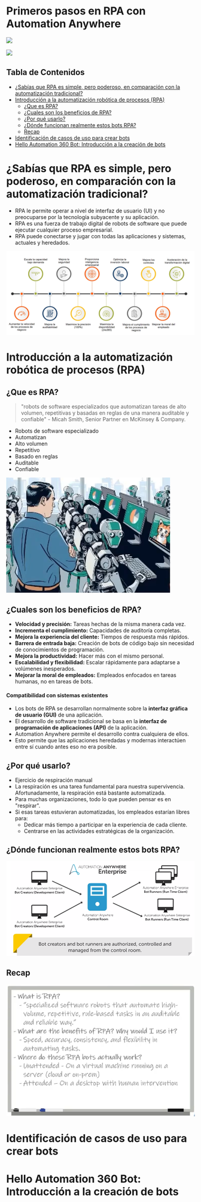 # Primeros pasos en RPA con Automation Anywhere

![](https://d16smq18f8amlc.cloudfront.net/66126/logo/3cc017f7-c4cf-4a00-9100-588a7eac2c80.png?Expires=1635438083&Signature=hVfG1VK631S1PKQOpAEApr492kr7oN7o27AxHLfeTuT61BvbRw9UlYmZYx3OIZ9PpctViPfBqYWQaINr70lFjzMoA0kP6ZagUlOWO-Lg~hFIn7rbKlpGxoLev9BrskFUiNx~H8fIfULZLBg9Rkrbufyl3ZxxQAxxBSYujYrH1Ng_&Key-Pair-Id=APKAIQKC33KEMABEYE6A) 

![](https://d16smq18f8amlc.cloudfront.net/66126/LearningPathImages/116800-d3c2edc7-2ba6-4520-80a8-3bfe6627acfa.png?Expires=1635438029&Signature=TXp8lkDi9bW6iTOPadnYsu03bF81kB5R6UY2dQKZFK7g3OH34sCORWilmSM9RXwdifxFmWw3npMBFE8Ed-EgnCySX0PDrJuoozBBhMiIM8s3mTh06T52I4M8Q~9FkkZWy4LSKvql~0Hn6zeLcHsll-zBkMADYCQxrahdF-dcQWs_&Key-Pair-Id=APKAIQKC33KEMABEYE6A)

## Tabla de Contenidos

- [¿Sabías que RPA es simple, pero poderoso, en comparación con la automatización tradicional?](#sabía-que-RPA-es-simple-pero-poderoso-en-comparación-con-la-automatización-tradicional?)
- [Introducción a la automatización robótica de procesos (RPA)](#introducción-a-la-automatización-robótica-de-procesos-rpa)
  - [¿Que es RPA?](#que-es-rpa)
  - [¿Cuales son los beneficios de RPA?](#cuales-son-los-beneficios-de-rpa)
  - [¿Por qué usarlo?](#por-qué-usarlo)
  - [¿Dónde funcionan realmente estos bots RPA?](#dónde-funcionan-realmente-estos-bots-rpa)
  - [Recap](#recap)
- [Identificación de casos de uso para crear bots](#identificación-de-casos-de-uso-para-crear-bots)
- [Hello Automation 360 Bot: Introducción a la creación de bots](#hello-automation-360-Bot-introducción-a-la-creación-de-bots)


# ¿Sabías que RPA es simple, pero poderoso, en comparación con la automatización tradicional?

- RPA le permite operar a nivel de interfaz de usuario (UI) y no preocuparse por la tecnología subyacente y su aplicación.
- RPA es una fuerza de trabajo digital de robots de software que puede ejecutar cualquier proceso empresarial.
- RPA puede conectarse y jugar con todas las aplicaciones y sistemas, actuales y heredados.

[![1](https://github.com/hackmilo/Notas---Primeros-pasos-en-RPA-con-Automation-Anywhere/blob/main/img/1.png?raw=true "1")](https://github.com/hackmilo/Notas---Primeros-pasos-en-RPA-con-Automation-Anywhere/blob/main/img/1.png?raw=true "1")

# Introducción a la automatización robótica de procesos (RPA)

## ¿Que es RPA?

> "robots de software especializados que automatizan tareas de alto volumen, repetitivas y basadas en reglas de una manera auditable y confiable" - Micah Smith, Senior Partner en McKinsey & Company.

- Robots de software especializado
- Automatizan
- Alto volumen
- Repetitivo
- Basado en reglas
- Auditable
- Confiable

[![2](https://github.com/hackmilo/Notas---Primeros-pasos-en-RPA-con-Automation-Anywhere/blob/main/img/2.png?raw=true "2")](https://github.com/hackmilo/Notas---Primeros-pasos-en-RPA-con-Automation-Anywhere/blob/main/img/2.png?raw=true "2")

## ¿Cuales son los beneficios de RPA?

- **Velocidad y precisión:** Tareas hechas de la misma manera cada vez.
- **Incrementa el cumplimiento:** Capacidades de auditoría completas.
- **Mejora la experiencia del cliente:** Tiempos de respuesta más rápidos.
- **Barrera de entrada baja:** Creación de bots de código bajo sin necesidad de conocimientos de programación.
- **Mejora la productividad:** Hacer más con el mismo personal.
- **Escalabilidad y flexibilidad:** Escalar rápidamente para adaptarse a volúmenes inesperados.
- **Mejorar la moral de empleados:** Empleados enfocados en tareas humanas, no en tareas de bots.

#### Compatibilidad con sistemas existentes

- Los bots de RPA se desarrollan normalmente sobre la **interfaz gráfica de usuario (GUI)** de una aplicación.
- El desarrollo de software tradicional se basa en la **interfaz de programación de aplicaciones (API)** de la aplicación.
- Automation Anywhere permite el desarrollo contra cualquiera de ellos.
- Esto permite que las aplicaciones heredadas y modernas interactúen entre sí cuando antes eso no era posible.

## ¿Por qué usarlo?

- Ejercicio de respiración manual
- La respiración es una tarea fundamental para nuestra supervivencia. Afortunadamente, la respiración está bastante automatizada.  
- Para muchas organizaciones, todo lo que pueden pensar es en "respirar".  
- Si esas tareas estuvieran automatizadas, los empleados estarían libres para:
  - Dedicar más tiempo a participar en la experiencia de cada cliente. 
  - Centrarse en las actividades estratégicas de la organización.

## ¿Dónde funcionan realmente estos bots RPA?

[![3](https://github.com/hackmilo/Notas---Primeros-pasos-en-RPA-con-Automation-Anywhere/blob/main/img/3.png?raw=true "3")](https://github.com/hackmilo/Notas---Primeros-pasos-en-RPA-con-Automation-Anywhere/blob/main/img/3.png?raw=true "3")

## Recap

[![4](https://github.com/hackmilo/Notas---Primeros-pasos-en-RPA-con-Automation-Anywhere/blob/main/img/4.png?raw=true "4")](https://github.com/hackmilo/Notas---Primeros-pasos-en-RPA-con-Automation-Anywhere/blob/main/img/4.png?raw=true "4")

# Identificación de casos de uso para crear bots

# Hello Automation 360 Bot: Introducción a la creación de bots